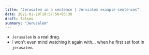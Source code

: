 ```yaml
---
title: "Jerusalem in a sentence | Jerusalem example sentences"
date: 2021-01-20T19:57:50+05:30
draft: falses
summary: "Jerusalem"
---
```

- `Jerusalem` is a real drag.
- I won't even mind watching it again with... when he first set foot in `jerusalem`.
                 
